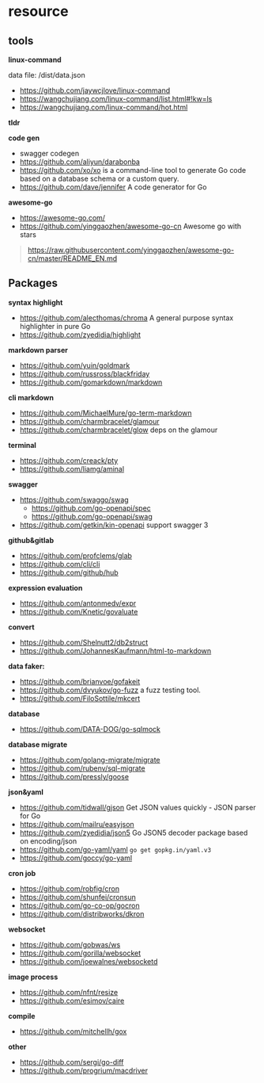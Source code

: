 # resource

## tools

**linux-command**

data file: /dist/data.json

- https://github.com/jaywcjlove/linux-command
- https://wangchujiang.com/linux-command/list.html#!kw=ls
- https://wangchujiang.com/linux-command/hot.html

**tldr**



**code gen**

- swagger codegen
- https://github.com/aliyun/darabonba
- https://github.com/xo/xo is a command-line tool to generate Go code based on a database schema or a custom query.
- https://github.com/dave/jennifer A code generator for Go


**awesome-go**

- https://awesome-go.com/
- https://github.com/yinggaozhen/awesome-go-cn Awesome go with stars

> https://raw.githubusercontent.com/yinggaozhen/awesome-go-cn/master/README_EN.md

## Packages

**syntax highlight**

- https://github.com/alecthomas/chroma A general purpose syntax highlighter in pure Go
- https://github.com/zyedidia/highlight

**markdown parser**

- https://github.com/yuin/goldmark
- https://github.com/russross/blackfriday
- https://github.com/gomarkdown/markdown

**cli markdown**

- https://github.com/MichaelMure/go-term-markdown
- https://github.com/charmbracelet/glamour
- https://github.com/charmbracelet/glow deps on the glamour

**terminal**

- https://github.com/creack/pty
- https://github.com/liamg/aminal

**swagger**

- https://github.com/swaggo/swag
    - https://github.com/go-openapi/spec
    - https://github.com/go-openapi/swag
- https://github.com/getkin/kin-openapi support swagger 3

**github&gitlab**

- https://github.com/profclems/glab
- https://github.com/cli/cli
- https://github.com/github/hub

**expression evaluation**

- https://github.com/antonmedv/expr
- https://github.com/Knetic/govaluate

**convert**

- https://github.com/Shelnutt2/db2struct
- https://github.com/JohannesKaufmann/html-to-markdown

**data faker:**

- https://github.com/brianvoe/gofakeit
- https://github.com/dvyukov/go-fuzz  a fuzz testing tool.
- https://github.com/FiloSottile/mkcert

**database**  

- https://github.com/DATA-DOG/go-sqlmock

**database migrate**  

- https://github.com/golang-migrate/migrate
- https://github.com/rubenv/sql-migrate
- https://github.com/pressly/goose

**json&yaml**

- https://github.com/tidwall/gjson Get JSON values quickly - JSON parser for Go
- https://github.com/mailru/easyjson
- https://github.com/zyedidia/json5 Go JSON5 decoder package based on encoding/json
- https://github.com/go-yaml/yaml `go get gopkg.in/yaml.v3`
- https://github.com/goccy/go-yaml

**cron job**

- https://github.com/robfig/cron
- https://github.com/shunfei/cronsun
- https://github.com/go-co-op/gocron
- https://github.com/distribworks/dkron

**websocket**

- https://github.com/gobwas/ws
- https://github.com/gorilla/websocket
- https://github.com/joewalnes/websocketd

**image process**

- https://github.com/nfnt/resize
- https://github.com/esimov/caire

**compile**

- https://github.com/mitchellh/gox

**other**

- https://github.com/sergi/go-diff
- https://github.com/progrium/macdriver

